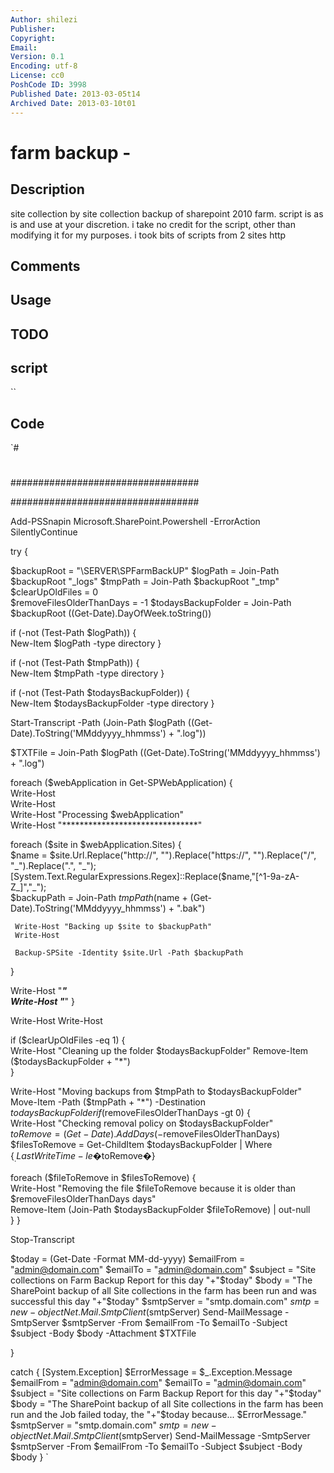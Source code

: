 ```yaml
---
Author: shilezi
Publisher: 
Copyright: 
Email: 
Version: 0.1
Encoding: utf-8
License: cc0
PoshCode ID: 3998
Published Date: 2013-03-05t14
Archived Date: 2013-03-10t01
---
```


# farm backup - 

## Description

site collection by site collection backup of sharepoint 2010 farm. script is as is and use at your discretion. i take no credit for the script, other than modifying it for my purposes. i took bits of scripts from 2 sites http

## Comments



## Usage



## TODO



## script

``

## Code

`#
 #
 ##################################
 
 
 ##################################
 
 
 Add-PSSnapin Microsoft.SharePoint.Powershell -ErrorAction SilentlyContinue  
  
  try
  {
 
    
 $backupRoot = "\\SERVER\SPFarmBackUP\" 
 $logPath = Join-Path $backupRoot "_logs" 
 $tmpPath = Join-Path $backupRoot "_tmp" 
 $clearUpOldFiles = 0  
 $removeFilesOlderThanDays = -1 
 $todaysBackupFolder = Join-Path $backupRoot ((Get-Date).DayOfWeek.toString())  
  
 if (-not (Test-Path $logPath)) {   
   New-Item $logPath -type directory 
 }  
  
 if (-not (Test-Path $tmpPath)) {   
   New-Item $tmpPath -type directory 
 }  
  
 if (-not (Test-Path $todaysBackupFolder)) {   
   New-Item $todaysBackupFolder -type directory 
 }  
  
 Start-Transcript -Path (Join-Path $logPath ((Get-Date).ToString('MMddyyyy_hhmmss') + ".log"))
 
 $TXTFile = Join-Path $logPath ((Get-Date).ToString('MMddyyyy_hhmmss') + ".log")
 
 foreach ($webApplication in Get-SPWebApplication) {     
   Write-Host     
   Write-Host     
   Write-Host "Processing $webApplication"    
   Write-Host "*******************************"          
  
   foreach ($site in $webApplication.Sites) {                 
     $name = $site.Url.Replace("http://", "").Replace("https://", "").Replace("/", "_").Replace(".", "_");         
     [System.Text.RegularExpressions.Regex]::Replace($name,"[^1-9a-zA-Z_]","_");                  
     $backupPath = Join-Path $tmpPath ($name + (Get-Date).ToString('MMddyyyy_hhmmss') + ".bak")                  
  
     Write-Host "Backing up $site to $backupPath"         
     Write-Host                  
      
     Backup-SPSite -Identity $site.Url -Path $backupPath     
   }          
  
   Write-Host "*******************************"     
   Write-Host "*******************************" 
 }  
  
 Write-Host 
 Write-Host  
  
 if ($clearUpOldFiles -eq 1) {   
   Write-Host "Cleaning up the folder $todaysBackupFolder"   
   Remove-Item ($todaysBackupFolder + "\*")  
 }  
  
 Write-Host "Moving backups from $tmpPath to $todaysBackupFolder" 
 Move-Item -Path ($tmpPath + "\*") -Destination $todaysBackupFolder 
 if ($removeFilesOlderThanDays -gt 0) {   
   Write-Host "Checking removal policy on $todaysBackupFolder"   
   $toRemove = (Get-Date).AddDays(-$removeFilesOlderThanDays)   
   $filesToRemove = Get-ChildItem $todaysBackupFolder | Where {$_.LastWriteTime -le �$toRemove�}      
  
   foreach ($fileToRemove in $filesToRemove)  {     
     Write-Host "Removing the file $fileToRemove because it is older than $removeFilesOlderThanDays days"      
     Remove-Item (Join-Path $todaysBackupFolder $fileToRemove) | out-null   
   } 
 } 
   
 Stop-Transcript
 
     
   $today = (Get-Date -Format MM-dd-yyyy)
   $emailFrom = "admin@domain.com"
   $emailTo = "admin@domain.com"
   $subject = "Site collections on Farm Backup Report for this day "+"$today"
   $body = "The SharePoint backup of all Site collections in the farm has been run and was successful this day "+"$today"
   $smtpServer = "smtp.domain.com"
   $smtp = new-object Net.Mail.SmtpClient($smtpServer)
   Send-MailMessage -SmtpServer $smtpServer -From $emailFrom -To $emailTo -Subject $subject -Body $body -Attachment $TXTFile
   
 
 }
 
 catch
 {
   [System.Exception] 
   $ErrorMessage = $_.Exception.Message
   $emailFrom = "admin@domain.com"
   $emailTo = "admin@domain.com"
   $subject = "Site collections on Farm Backup Report for this day "+"$today"
   $body = "The SharePoint backup of all Site collections in the farm has been run and the Job failed today, the "+"$today because... $ErrorMessage."
   $smtpServer = "smtp.domain.com"
   $smtp = new-object Net.Mail.SmtpClient($smtpServer)
   Send-MailMessage -SmtpServer $smtpServer -From $emailFrom -To $emailTo -Subject $subject -Body $body
 }
`


